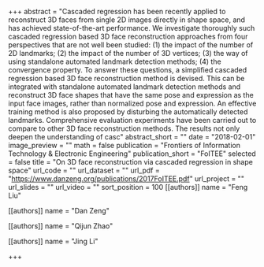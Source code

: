 +++
abstract = "Cascaded regression has been recently applied to reconstruct 3D faces from single 2D images directly in shape space, and has achieved state-of-the-art performance. We investigate thoroughly such cascaded regression based 3D face reconstruction approaches from four perspectives that are not well been studied: (1) the impact of the number of 2D landmarks; (2) the impact of the number of 3D vertices; (3) the way of using standalone automated landmark detection methods; (4) the convergence property. To answer these questions, a simplified cascaded regression based 3D face reconstruction method is devised. This can be integrated with standalone automated landmark detection methods and reconstruct 3D face shapes that have the same pose and expression as the input face images, rather than normalized pose and expression. An effective training method is also proposed by disturbing the automatically detected landmarks. Comprehensive evaluation experiments have been carried out to compare to other 3D face reconstruction methods. The results not only deepen the understanding of casc"
abstract_short = ""
date = "2018-02-01"
image_preview = ""
math = false
publication = "Frontiers of Information Technology & Electronic Engineering"
publication_short = "FoITEE"
selected = false
title = "On 3D face reconstruction via cascaded regression in shape space"
url_code = ""
url_dataset = ""
url_pdf = "https://www.danzeng.org/publications/2017FoITEE.pdf"
url_project = ""
url_slides = ""
url_video = ""
sort_position = 100
[[authors]]
	name = "Feng Liu"

[[authors]]
	name = "Dan Zeng"

[[authors]]
	name = "Qijun Zhao"

[[authors]]
	name = "Jing Li"

+++
